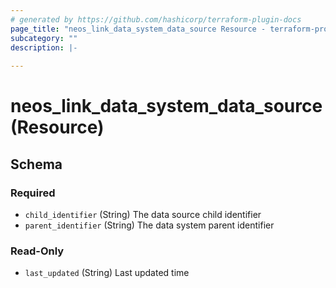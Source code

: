 ```yaml
---
# generated by https://github.com/hashicorp/terraform-plugin-docs
page_title: "neos_link_data_system_data_source Resource - terraform-provider-neos"
subcategory: ""
description: |-
  
---
```


# neos_link_data_system_data_source (Resource)





<!-- schema generated by tfplugindocs -->
## Schema

### Required

- `child_identifier` (String) The data source child identifier
- `parent_identifier` (String) The data system parent identifier

### Read-Only

- `last_updated` (String) Last updated time
